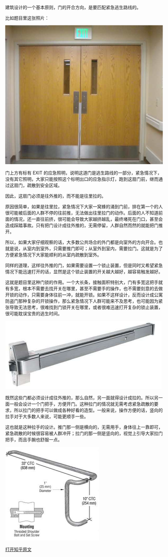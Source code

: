 <!--
    author: 猪小宝，
    head: none
    date: Thu Mar 23 00:27:18 2017
    title: 横推竖拉的门把手设计是如何在美国成为主流的？
    tags: GitBlog
    category: zhihu
    status: publish
    summary:建筑设计的一个基本原则，门的开合方向，是要匹配紧急逃生路线的。比如题目里这张照片：![](img/9306992/0.jpg)门上方有标有 EXIT的应急照明，说明这道门是逃生路线的一部分，紧急情况下，没有其它照明，大家只...
-->


建筑设计的一个基本原则，门的开合方向，是要匹配紧急逃生路线的。

比如题目里这张照片：

![](img/9306992/0.jpg)

门上方有标有 EXIT
的应急照明，说明这道门是逃生路线的一部分，紧急情况下，没有其它照明，大家只能按照这个标明出口的应急指示灯，跑到这扇门前，继而通过这扇门，疏散到安全区域。

因此，这扇门必须是往外推的，而不能是往里拉的。

原因很简单，如果是往里拉，紧急情况下大家一窝蜂的涌到门前，排在第一个的人很可能被后面的人群不停的往前推，无法做出往里拉门的动作。后面的人不知道前面的情况，还一直往前挤，很可能会导致大家越挤越乱，最终堵死在门口，甚至会造成踩踏事故。只有把门设计成往外推的，无需停留，人群自然而然的就能把门推开。

所以，如果大家仔细观察的话，大多数公共场合的外门都是向室外的方向开合。也就是说，从室内到室外，只需要推门即可；从室外到室内，需要拉门。这就是为了方便紧急情况下大家能顺利的从室内疏散到室外。

同样的道理，这样往外推的门，如果需要设置一个锁止装置，但是同时又希望紧急情况下能迅速打开的话，显然是这个锁止装置的开关越大越好，越容易触发越好。

这就是题目里这种门锁的作用。一个大长条，接触面积特别大，门有多宽这把手就有多宽，根本不需要去找开关在哪里，甚至不需要手的操作，也不需要刻意的去做开锁的动作，只需要身体往前一冲，就能开锁。如果不这样设计，反而设计成公寓防盗门那种复杂的开锁操作，那么紧急情况下人群可能来不及思考，也可能因为紧张导致无法思考，很难找到门锁开关在哪里，或者很难迅速打开复杂的锁止装置，很可能耽误宝贵的逃生时间。

![](img/9306992/1.jpg)

既然这些门都必须设计成往外推的，那么自然，另一面就得设计成拉的。所以另一面一般会设计一个门把手，方便开门。这种拉门的情况就无需考虑紧急疏散的要求，所以拉门的把手可以做成各种好看的造型。一般来说，操作方便的话，竖向的拉手对于大多数人来说，可能更顺手一些。

这也就是这种拉手的设计。推门那一侧是横向的，无需用手，身体往上一靠即可，紧急疏散的时候很容易被人群冲开；拉门的那一侧是竖向的，视觉上引导大家拉门把手，而且手腕也舒服一点。

![](img/9306992/2.jpg)


[打开知乎原文](http://daily.zhihu.com/story/9306992)